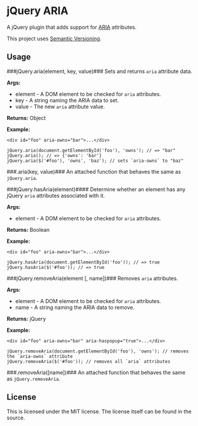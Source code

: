 # jQuery ARIA

A jQuery plugin that adds support for [ARIA](http://www.w3.org/WAI/intro/aria) attributes.

This project uses [Semantic Versioning](http://semver.org/).

## Usage

###jQuery.aria(element, key, value)###
  Sets and returns `aria` attribute data.
  
  **Args:**
  
  * element - A DOM element to be checked for `aria` attributes.
  * key - A string naming the ARIA data to set.
  * value - The new `aria` attribute value.
  
  **Returns:** Object
  
  **Example:**
  
    <div id="foo" aria-owns="bar">...</div>
    
    jQuery.aria(document.getElementById('foo'), 'owns'); // => "bar"
    jQuery.aria(); // => {'owns': 'bar'}
    jQuery.aria($('#foo'), 'owns', 'baz'); // sets `aria-owns` to "baz"

###.aria(key, value)###
  An attached function that behaves the same as `jQuery.aria`. 

###jQuery.hasAria(element)####
  Determine whether an element has any jQuery `aria` attributes associated with it.
  
  **Args:**
  
  * element - A DOM element to be checked for `aria` attributes.
  
  **Returns:** Boolean
  
  **Example:**
  
    <div id="foo" aria-owns="bar">...</div>
    
    jQuery.hasAria(document.getElementById('foo')); // => true
    jQuery.hasAria($('#foo')); // => true

###jQuery.removeAria(element [, name])###
  Removes `aria` attributes.
  
  **Args:**
  
  * element - A DOM element to be checked for `aria` attributes.
  * name - A string naming the ARIA data to remove.
  
  **Returns:** jQuery
  
  **Example:**
  
    <div id="foo" aria-owns="bar" aria-haspopup="true">...</div>
    
    jQuery.removeAria(document.getElementById('foo'), 'owns'); // removes the `aria-owns` attribute
    jQuery.removeAria($('#foo')); // removes all `aria` attributes

###.removeAria([name])###
  An attached function that behaves the same as `jQuery.removeAria`.

## License

This is licensed under the MIT license. The license itself can be found in the source.